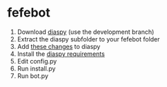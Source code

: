 fefebot
=======


1. Download [diaspy](https://github.com/marekjm/diaspy) (use the development branch)
2. Extract the diaspy subfolder to your fefebot folder
3. Add [these changes](https://github.com/marekjm/diaspy/pull/6/files) to diaspy
4. Install the [diaspy requirements](https://github.com/marekjm/diaspy/blob/master/requirements.txt)
5. Edit config.py
6. Run install.py
7. Run bot.py
